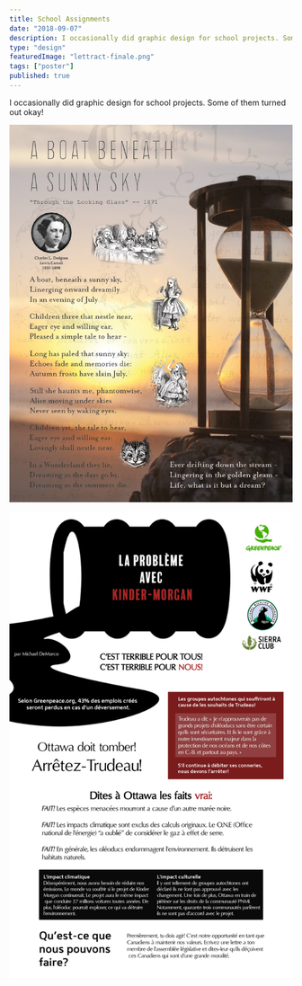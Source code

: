 ```yaml
---
title: School Assignments
date: "2018-09-07"
description: I occasionally did graphic design for school projects. Some of them turned out okay!
type: "design"
featuredImage: "lettract-finale.png"
tags: ["poster"]
published: true
---
```


I occasionally did graphic design for school projects. Some of them turned out okay!

![English poster](a-boat-01-edit.jpg "English poster")

![French poster](lettract-finale.png "French poster")
